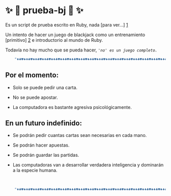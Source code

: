 :sparkles: :shit: prueba-bj :shit: :sparkles:
============================================


Es un script de prueba escrito en Ruby, nada [para ver...] [1]

Un intento de hacer un juego de blackjack como un entrenamiento [primitivo] [2] e introductorio al mundo de Ruby.

Todavía no hay mucho que se pueda hacer, *`'no' es un juego completo.`*

```ruby
    "♦♣♥♠♦♣♥♠♦♣♥♠♦♣♥♠♦♣♥♠♦♣♥♠♦♣♥♠♦♣♥♠♦♣♥♠♦♣♥♠♦♣♥♠♦♣♥♠♦♣♥♠♦♣♥♠♦♣♥♠♦♣♥♠♦♣♥♠♦♣♥♠♦♣♥♠♦♣♥♠♦♣♥♠♦♣♥♠♦♣♥♠♦♣♥♠♦♣♥♠♦♣♥♠♦♣♥♠"
```
Por el momento: 
---------------

* Solo se puede pedir una carta.
  
* No se puede apostar.
  
* La computadora es bastante agresiva psicológicamente.


En un futuro indefinido:
------------------------

- Se podrán pedir cuantas cartas sean necesarias en cada mano. 
  
- Se podrán hacer apuestas.
  
- Se podrán guardar las partidas.
  
- Las computadoras van a desarrollar verdadera inteligencia y dominarán a la especie humana.

<br>


```ruby
    "♦♣♥♠♦♣♥♠♦♣♥♠♦♣♥♠♦♣♥♠♦♣♥♠♦♣♥♠♦♣♥♠♦♣♥♠♦♣♥♠♦♣♥♠♦♣♥♠♦♣♥♠♦♣♥♠♦♣♥♠♦♣♥♠♦♣♥♠♦♣♥♠♦♣♥♠♦♣♥♠♦♣♥♠♦♣♥♠♦♣♥♠♦♣♥♠♦♣♥♠♦♣♥♠♦♣♥♠"
```
[1]: http://friorapido.com.ar
[2]: http://friorapido.com.ar/post/29162269318/yo-tener-sentimientos-yo-triste
